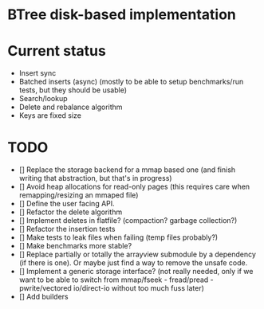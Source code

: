 # BTree disk-based implementation

# Current status

- Insert sync
- Batched inserts (async) (mostly to be able to setup benchmarks/run tests, but they should be usable)
- Search/lookup
- Delete and rebalance algorithm
- Keys are fixed size

# TODO

- [] Replace the storage backend for a mmap based one (and finish writing that abstraction, but that's in progress)
- [] Avoid heap allocations for read-only pages (this requires care when remapping/resizing an mmaped file)
- [] Define the user facing API.
- [] Refactor the delete algorithm 
- [] Implement deletes in flatfile? (compaction? garbage collection?)
- [] Refactor the insertion tests
- [] Make tests to leak files when failing (temp files probably?)
- [] Make benchmarks more stable?
- [] Replace partially or totally the arrayview submodule by a dependency (if there is one). Or maybe just find a way to remove the unsafe code.
- [] Implement a generic storage interface? (not really needed, only if we want to be able to switch from
mmap/fseek - fread/pread - pwrite/vectored io/direct-io without too much fuss later)
- [] Add builders